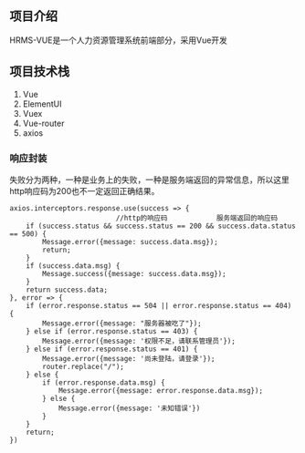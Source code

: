 ## 项目介绍
HRMS-VUE是一个人力资源管理系统前端部分，采用Vue开发

## 项目技术栈
1. Vue
2. ElementUI
3. Vuex
4. Vue-router
5. axios

### 响应封装
失败分为两种，一种是业务上的失败，一种是服务端返回的异常信息，所以这里http响应码为200也不一定返回正确结果。
```
axios.interceptors.response.use(success => {
                          //http的响应码            服务端返回的响应码
    if (success.status && success.status == 200 && success.data.status == 500) {
        Message.error({message: success.data.msg});
        return;
    }
    if (success.data.msg) {
        Message.success({message: success.data.msg});
    }
    return success.data;
}, error => {
    if (error.response.status == 504 || error.response.status == 404) {
        Message.error({message: "服务器被吃了"});
    } else if (error.response.status == 403) {
        Message.error({message: '权限不足，请联系管理员'});
    } else if (error.response.status == 401) {
        Message.error({message: '尚未登陆，请登录'});
        router.replace("/");
    } else {
        if (error.response.data.msg) {
            Message.error({message: error.response.data.msg});
        } else {
            Message.error({message: '未知错误'})
        }
    }
    return;
})
```

